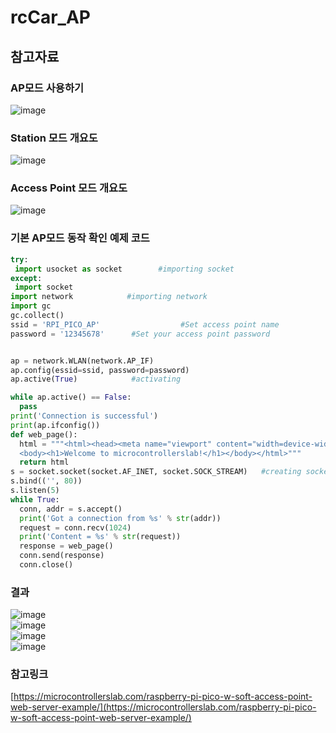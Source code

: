 # rcCar_AP

## 참고자료  

### AP모드 사용하기  
![image](https://user-images.githubusercontent.com/13882302/221561257-1103e8cb-5f72-4308-9816-ebce15410ca8.png)   

### Station 모드 개요도  
![image](https://user-images.githubusercontent.com/13882302/221561300-d1d471e0-43e7-4174-8e8b-676ee3da2545.png)

### Access Point 모드 개요도  
![image](https://user-images.githubusercontent.com/13882302/221561462-077cc0cd-9758-47a3-a247-4902d84121f7.png)

### 기본 AP모드 동작 확인 예제 코드
```python
try:
 import usocket as socket        #importing socket
except:
 import socket
import network            #importing network
import gc
gc.collect()
ssid = 'RPI_PICO_AP'                  #Set access point name 
password = '12345678'      #Set your access point password


ap = network.WLAN(network.AP_IF)
ap.config(essid=ssid, password=password)
ap.active(True)            #activating

while ap.active() == False:
  pass
print('Connection is successful')
print(ap.ifconfig())
def web_page():
  html = """<html><head><meta name="viewport" content="width=device-width, initial-scale=1"></head>
  <body><h1>Welcome to microcontrollerslab!</h1></body></html>"""
  return html
s = socket.socket(socket.AF_INET, socket.SOCK_STREAM)   #creating socket object
s.bind(('', 80))
s.listen(5)
while True:
  conn, addr = s.accept()
  print('Got a connection from %s' % str(addr))
  request = conn.recv(1024)
  print('Content = %s' % str(request))
  response = web_page()
  conn.send(response)
  conn.close()
```

### 결과  
![image](https://user-images.githubusercontent.com/13882302/221562165-a7907db8-48de-4521-a384-15d0f07fbeb0.png)  
![image](https://user-images.githubusercontent.com/13882302/221562052-31e35d7d-4a9e-4019-b120-894f2f6d6435.png)  
![image](https://user-images.githubusercontent.com/13882302/221562074-81eee2d7-0223-4e7d-a662-268e67fb0bbd.png)  
![image](https://user-images.githubusercontent.com/13882302/221562086-c60c620a-f10b-4b21-858f-805c96c9ee8d.png)  


### 참고링크  
[https://microcontrollerslab.com/raspberry-pi-pico-w-soft-access-point-web-server-example/](https://microcontrollerslab.com/raspberry-pi-pico-w-soft-access-point-web-server-example/)  
